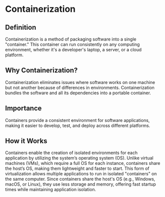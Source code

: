 # Containerization

## Definition
Containerization is a method of packaging software into a single "container." 
This container can run consistently on any computing environment, whether it's a developer's laptop, 
a server, or a cloud platform.

## Why Containerization?
Containerization eliminates issues where software works on one machine but not another
because of differences in environments. Containerization bundles the software and all 
its dependencies into a portable container.

## Importance
Containers provide a consistent environment for software applications, 
making it easier to develop, test, and deploy across different platforms.

## How it Works
Containers enable the creation of isolated environments for each application by utilizing the system’s operating system (OS). Unlike virtual machines (VMs), which require a full OS for each instance, containers share the host’s OS, making them lightweight and faster to start. This form of virtualization allows multiple applications to run in isolated "containers" on the same computer. Since containers share the host's OS (e.g., Windows, macOS, or Linux), they use less storage and memory, offering fast startup times while maintaining application isolation.


